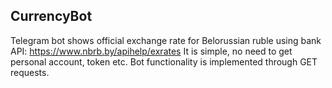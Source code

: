 ## CurrencyBot

Telegram bot shows official exchange rate for Belorussian ruble using bank API: https://www.nbrb.by/apihelp/exrates
It is simple, no need to get personal account, token etc. Bot functionality is implemented through GET requests.

